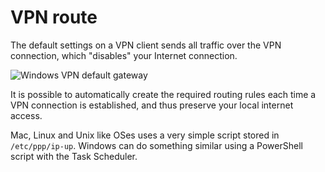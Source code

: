 # VPN route

The default settings on a VPN client sends all traffic over the VPN connection, which "disables" your Internet connection. 

![Windows VPN default gateway](/piwi82/VPN-route/Windows/vpn-default_gateway_windows.png)

It is possible to automatically create the required routing rules each time a VPN connection is established, and thus preserve your local internet access.

Mac, Linux and Unix like OSes uses a very simple script stored in `/etc/ppp/ip-up`.
Windows can do something similar using a PowerShell script with the Task Scheduler.
